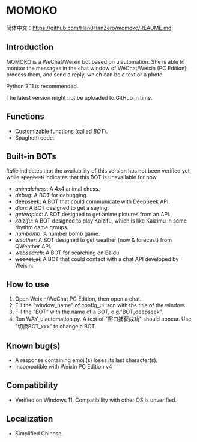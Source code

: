 # MOMOKO
简体中文：https://github.com/Han0HanZero/momoko/README.md
## Introduction
MOMOKO is a WeChat/Weixin bot based on uiautomation. She is able to monitor the messages in the chat window of WeChat/Weixin (PC Edition), process them, and send a reply, which can be a text or a photo.

Python 3.11 is recommended.

The latest version might not be uploaded to GitHub in time.
## Functions
- Customizable functions (called _BOT_).
- Spaghetti code.
## Built-in BOTs
_Italic_ indicates that the availability of this version has not been verified yet, while ~~spaghetti~~ indicates that this BOT is unavailable for now.
- _animalchess_: A 4x4 animal chess.
- _debug_: A BOT for debugging.
- deepseek: A BOT that could communicate with DeepSeek API.
- _dian_: A BOT designed to get a saying.
- _geteropics_: A BOT designed to get anime pictures from an API.
- _kaizifu_: A BOT designed to play Kaizifu, which is like Kaizimu in some rhythm game groups.
- _numbomb_: A number bomb game.
- _weather_: A BOT designed to get weather (now & forecast) from QWeather API.
- _websearch_: A BOT for searching on Baidu.
- ~~wechat_ai~~: A BOT that could contact with a chat API developed by Weixin.
## How to use
1. Open Weixin/WeChat PC Edition, then open a chat.
2. Fill the "window_name" of config_ui.json with the title of the window.
3. Fill the "BOT" with the name of a BOT, e.g."BOT_deepseek".
4. Run WAY_uiautomation.py. A text of "窗口捕获成功" should appear. Use "切换BOT_xxx" to change a BOT.
## Known bug(s)
- A response containing emoji(s) loses its last character(s).
- Incompatible with Weixin PC Edition v4
## Compatibility
- Verified on Windows 11. Compatibility with other OS is unverified.
## Localization
- Simplified Chinese.